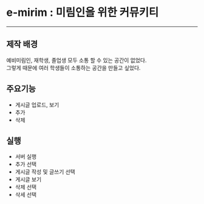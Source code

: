 # e-mirim : 미림인을 위한 커뮤키티

---
## 제작 배경
예비미림인, 재학생, 졸업생 모두 소통 할 수 있는 공간이 없었다. <br/> 그렇게 때문에 여러 학생들이 소통하는 공간을 만들고 싶었다.

## 주요기능

- 게시글 업로드, 보기
- 추가
- 삭제

## 실행
- 서버 실행 
- 추가 선택
- 게시글 작성 및 글쓰기 선택
- 게시글 보기
- 삭제 선택
- 삭세 선택